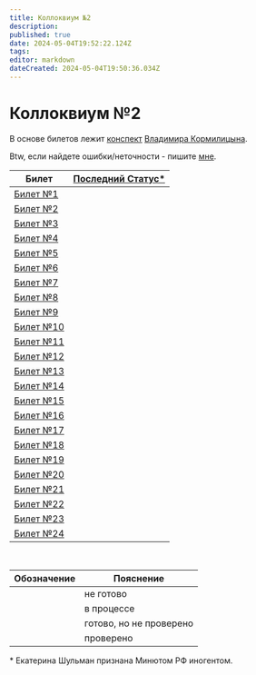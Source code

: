 ```yaml
---
title: Коллоквиум №2
description: 
published: true
date: 2024-05-04T19:52:22.124Z
tags: 
editor: markdown
dateCreated: 2024-05-04T19:50:36.034Z
---
```


# Коллоквиум №2

В основе билетов лежит [конспект](https://github.com/i80287/Calculus-HSE-SE) [Владимира Кормилицына](https://i8088_t.t.me).

Btw, если найдете ошибки/неточности - пишите [мне](https://kerblif.t.me). 

| Билет | [Последний Статус*](https://www.youtube.com/live/SkQpW476-_k?si=jt2AtbXVRQWFPtoW) |
| --- | --- |
| [Билет №1](/matan/kollok2/1) | <div class='box agreen'>&nbsp;</div> |
| [Билет №2](/matan/kollok2/2) | <div class='box agreen'>&nbsp;</div> |
| [Билет №3](/matan/kollok2/3) | <div class='box agreen'>&nbsp;</div> |
| [Билет №4](/matan/kollok2/4) | <div class='box agreen'>&nbsp;</div> |
| [Билет №5](/matan/kollok2/5) | <div class='box agreen'>&nbsp;</div> |
| [Билет №6](/matan/kollok2/6) | <div class='box agreen'>&nbsp;</div> |
| [Билет №7](/matan/kollok2/7) | <div class='box agreen'>&nbsp;</div> |
| [Билет №8](/matan/kollok2/8) | <div class='box agreen'>&nbsp;</div> |
| [Билет №9](/matan/kollok2/9) | <div class='box agreen'>&nbsp;</div> |
| [Билет №10](/matan/kollok2/10) | <div class='box agreen'>&nbsp;</div> |
| [Билет №11](/matan/kollok2/11) | <div class='box agreen'>&nbsp;</div> |
| [Билет №12](/matan/kollok2/12) | <div class='box red'>&nbsp;</div> |
| [Билет №13](/matan/kollok2/13) | <div class='box agreen'>&nbsp;</div> |
| [Билет №14](/matan/kollok2/14) | <div class='box agreen'>&nbsp;</div> |
| [Билет №15](/matan/kollok2/15) | <div class='box cgreen'>&nbsp;</div> |
| [Билет №16](/matan/kollok2/16) | <div class='box cgreen'>&nbsp;</div> |
| [Билет №17](/matan/kollok2/17) | <div class='box cgreen'>&nbsp;</div> |
| [Билет №18](/matan/kollok2/18) | <div class='box cgreen'>&nbsp;</div> |
| [Билет №19](/matan/kollok2/19) | <div class='box cgreen'>&nbsp;</div> |
| [Билет №20](/matan/kollok2/20) | <div class='box cgreen'>&nbsp;</div> |
| [Билет №21](/matan/kollok2/21) | <div class='box cgreen'>&nbsp;</div> |
| [Билет №22](/matan/kollok2/22) | <div class='box cgreen'>&nbsp;</div> |
| [Билет №23](/matan/kollok2/23) | <div class='box cgreen'>&nbsp;</div> |
| [Билет №24](/matan/kollok2/24) | <div class='box cgreen'>&nbsp;</div> |

&nbsp;

| Обозначение | Пояснение |
| --- | --- |
| <div class='box red'>&nbsp;</div> | не готово |
| <div class='box orange'>&nbsp;</div> | в процессе |
| <div class='box cgreen'>&nbsp;</div> | готово, но не проверено |
| <div class='box agreen'>&nbsp;</div> | проверено |

\* Екатерина Шульман признана Минютом РФ иногентом.